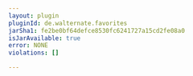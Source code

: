```yaml
---
layout: plugin
pluginId: de.walternate.favorites
jarSha1: fe2be0bf64defce8530fc6241727a15cd2fe08a0
isJarAvailable: true
error: NONE
violations: []

---
```

